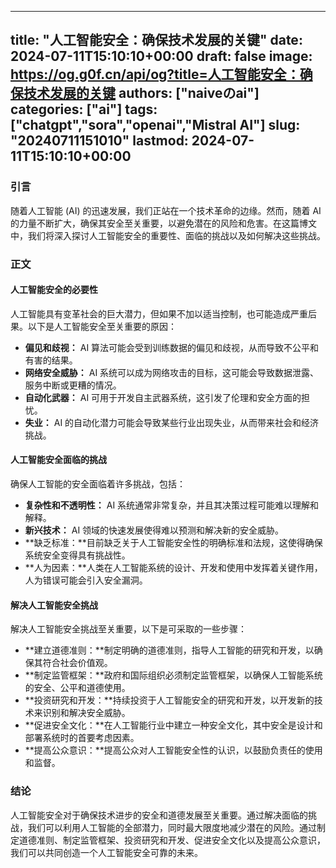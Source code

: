 
---
title: "人工智能安全：确保技术发展的关键"
date: 2024-07-11T15:10:10+00:00
draft: false
image: https://og.g0f.cn/api/og?title=人工智能安全：确保技术发展的关键
authors: ["naiveのai"]
categories: ["ai"]
tags: ["chatgpt","sora","openai","Mistral AI"]
slug: "20240711151010"
lastmod: 2024-07-11T15:10:10+00:00
---
### 引言

随着人工智能 (AI) 的迅速发展，我们正站在一个技术革命的边缘。然而，随着 AI 的力量不断扩大，确保其安全至关重要，以避免潜在的风险和危害。在这篇博文中，我们将深入探讨人工智能安全的重要性、面临的挑战以及如何解决这些挑战。

### 正文

#### 人工智能安全的必要性

人工智能具有变革社会的巨大潜力，但如果不加以适当控制，也可能造成严重后果。以下是人工智能安全至关重要的原因：

- **偏见和歧视：** AI 算法可能会受到训练数据的偏见和歧视，从而导致不公平和有害的结果。
- **网络安全威胁：** AI 系统可以成为网络攻击的目标，这可能会导致数据泄露、服务中断或更糟的情况。
- **自动化武器：** AI 可用于开发自主武器系统，这引发了伦理和安全方面的担忧。
- **失业：** AI 的自动化潜力可能会导致某些行业出现失业，从而带来社会和经济挑战。

#### 人工智能安全面临的挑战

确保人工智能的安全面临着许多挑战，包括：

- **复杂性和不透明性：** AI 系统通常非常复杂，并且其决策过程可能难以理解和解释。
- **新兴技术：** AI 领域的快速发展使得难以预测和解决新的安全威胁。
- **缺乏标准：**目前缺乏关于人工智能安全性的明确标准和法规，这使得确保系统安全变得具有挑战性。
- **人为因素：**人类在人工智能系统的设计、开发和使用中发挥着关键作用，人为错误可能会引入安全漏洞。

#### 解决人工智能安全挑战

解决人工智能安全挑战至关重要，以下是可采取的一些步骤：

- **建立道德准则：**制定明确的道德准则，指导人工智能的研究和开发，以确保其符合社会价值观。
- **制定监管框架：**政府和国际组织必须制定监管框架，以确保人工智能系统的安全、公平和道德使用。
- **投资研究和开发：**持续投资于人工智能安全的研究和开发，以开发新的技术来识别和解决安全威胁。
- **促进安全文化：**在人工智能行业中建立一种安全文化，其中安全是设计和部署系统时的首要考虑因素。
- **提高公众意识：**提高公众对人工智能安全性的认识，以鼓励负责任的使用和监督。

### 结论

人工智能安全对于确保技术进步的安全和道德发展至关重要。通过解决面临的挑战，我们可以利用人工智能的全部潜力，同时最大限度地减少潜在的风险。通过制定道德准则、制定监管框架、投资研究和开发、促进安全文化以及提高公众意识，我们可以共同创造一个人工智能安全可靠的未来。